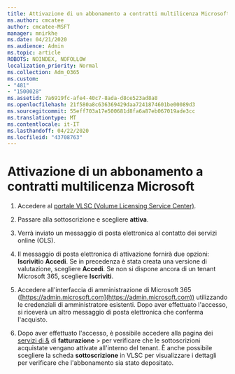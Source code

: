 ```yaml
---
title: Attivazione di un abbonamento a contratti multilicenza Microsoft
ms.author: cmcatee
author: cmcatee-MSFT
manager: mnirkhe
ms.date: 04/21/2020
ms.audience: Admin
ms.topic: article
ROBOTS: NOINDEX, NOFOLLOW
localization_priority: Normal
ms.collection: Adm_O365
ms.custom:
- "481"
- "1500028"
ms.assetid: 7a6919fc-afe4-40c7-8ada-d8ce523ad8a8
ms.openlocfilehash: 21f580a8c636369429daa7241874601be00089d3
ms.sourcegitcommit: 55eff703a17e500681d8fa6a87eb067019ade3cc
ms.translationtype: MT
ms.contentlocale: it-IT
ms.lasthandoff: 04/22/2020
ms.locfileid: "43708763"
---
```

# <a name="activating-a-microsoft-volume-license-subscription"></a>Attivazione di un abbonamento a contratti multilicenza Microsoft

1. Accedere al [portale VLSC (Volume Licensing Service Center)](https://go.microsoft.com/fwlink/p/?LinkId=329762).

2. Passare alla sottoscrizione e scegliere **attiva**.

3. Verrà inviato un messaggio di posta elettronica al contatto dei servizi online (OLS).

4. Il messaggio di posta elettronica di attivazione fornirà due opzioni: **Iscriviti**o **Accedi**. Se in precedenza è stata creata una versione di valutazione, scegliere **Accedi**. Se non si dispone ancora di un tenant Microsoft 365, scegliere **Iscriviti**.

5. Accedere all'interfaccia di amministrazione di Microsoft 365 ([https://admin.microsoft.com](https://admin.microsoft.com)) utilizzando le credenziali di amministratore esistenti. Dopo aver effettuato l'accesso, si riceverà un altro messaggio di posta elettronica che conferma l'acquisto.

6. Dopo aver effettuato l'accesso, è possibile accedere alla pagina dei [servizi di &](https://go.microsoft.com/fwlink/p/?linkid=842054) di **fatturazione** \> per verificare che le sottoscrizioni acquistate vengano attivate all'interno del tenant. È anche possibile scegliere la scheda **sottoscrizione** in VLSC per visualizzare i dettagli per verificare che l'abbonamento sia stato depositato.